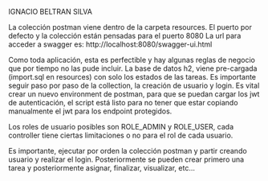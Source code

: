 IGNACIO BELTRAN SILVA

La colección postman viene dentro de la carpeta resources.
El puerto por defecto y la colección están pensadas para el puerto 8080
La url para acceder a swagger es: http://localhost:8080/swagger-ui.html

Como toda aplicación, esta es perfectible y hay algunas reglas de negocio que por tiempo no las pude incluir.
La base de datos h2, viene pre-cargada (import.sql en resources) con solo los estados de las tareas. 
Es importante seguir paso por paso de la collection, la creación de usuario y login. 
Es vital crear un nuevo environment de postman, para que se puedan cargar los jwt de autenticación, el script está listo
para no tener que estar copiando manualmente el jwt para los endpoint protegidos. 

Los roles de usuario posibles son ROLE_ADMIN y ROLE_USER, 
cada controller tiene ciertas limitaciones o no para el rol de cada usuario.

Es importante, ejecutar por orden la colección postman y partir creando usuario y realizar el login. 
Posteriormente se pueden crear primero una tarea y posteriormente asignar, finalizar, visualizar, etc...



